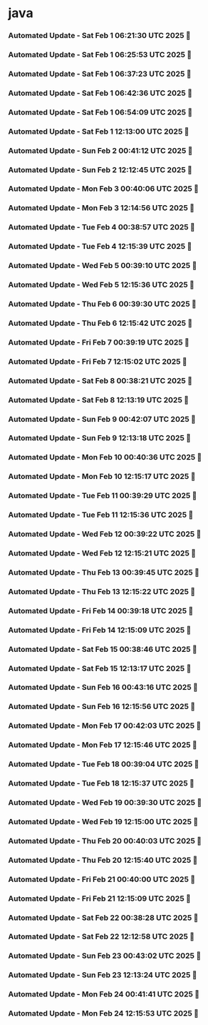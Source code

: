 # java

### Automated Update - Sat Feb  1 06:21:30 UTC 2025 🚀


### Automated Update - Sat Feb  1 06:25:53 UTC 2025 🚀


### Automated Update - Sat Feb  1 06:37:23 UTC 2025 🚀


### Automated Update - Sat Feb  1 06:42:36 UTC 2025 🚀


### Automated Update - Sat Feb  1 06:54:09 UTC 2025 🚀


### Automated Update - Sat Feb  1 12:13:00 UTC 2025 🚀


### Automated Update - Sun Feb  2 00:41:12 UTC 2025 🚀


### Automated Update - Sun Feb  2 12:12:45 UTC 2025 🚀


### Automated Update - Mon Feb  3 00:40:06 UTC 2025 🚀


### Automated Update - Mon Feb  3 12:14:56 UTC 2025 🚀


### Automated Update - Tue Feb  4 00:38:57 UTC 2025 🚀


### Automated Update - Tue Feb  4 12:15:39 UTC 2025 🚀


### Automated Update - Wed Feb  5 00:39:10 UTC 2025 🚀


### Automated Update - Wed Feb  5 12:15:36 UTC 2025 🚀


### Automated Update - Thu Feb  6 00:39:30 UTC 2025 🚀


### Automated Update - Thu Feb  6 12:15:42 UTC 2025 🚀


### Automated Update - Fri Feb  7 00:39:19 UTC 2025 🚀


### Automated Update - Fri Feb  7 12:15:02 UTC 2025 🚀


### Automated Update - Sat Feb  8 00:38:21 UTC 2025 🚀


### Automated Update - Sat Feb  8 12:13:19 UTC 2025 🚀


### Automated Update - Sun Feb  9 00:42:07 UTC 2025 🚀


### Automated Update - Sun Feb  9 12:13:18 UTC 2025 🚀


### Automated Update - Mon Feb 10 00:40:36 UTC 2025 🚀


### Automated Update - Mon Feb 10 12:15:17 UTC 2025 🚀


### Automated Update - Tue Feb 11 00:39:29 UTC 2025 🚀


### Automated Update - Tue Feb 11 12:15:36 UTC 2025 🚀


### Automated Update - Wed Feb 12 00:39:22 UTC 2025 🚀


### Automated Update - Wed Feb 12 12:15:21 UTC 2025 🚀


### Automated Update - Thu Feb 13 00:39:45 UTC 2025 🚀


### Automated Update - Thu Feb 13 12:15:22 UTC 2025 🚀


### Automated Update - Fri Feb 14 00:39:18 UTC 2025 🚀


### Automated Update - Fri Feb 14 12:15:09 UTC 2025 🚀


### Automated Update - Sat Feb 15 00:38:46 UTC 2025 🚀


### Automated Update - Sat Feb 15 12:13:17 UTC 2025 🚀


### Automated Update - Sun Feb 16 00:43:16 UTC 2025 🚀


### Automated Update - Sun Feb 16 12:15:56 UTC 2025 🚀


### Automated Update - Mon Feb 17 00:42:03 UTC 2025 🚀


### Automated Update - Mon Feb 17 12:15:46 UTC 2025 🚀


### Automated Update - Tue Feb 18 00:39:04 UTC 2025 🚀


### Automated Update - Tue Feb 18 12:15:37 UTC 2025 🚀


### Automated Update - Wed Feb 19 00:39:30 UTC 2025 🚀


### Automated Update - Wed Feb 19 12:15:00 UTC 2025 🚀


### Automated Update - Thu Feb 20 00:40:03 UTC 2025 🚀


### Automated Update - Thu Feb 20 12:15:40 UTC 2025 🚀


### Automated Update - Fri Feb 21 00:40:00 UTC 2025 🚀


### Automated Update - Fri Feb 21 12:15:09 UTC 2025 🚀


### Automated Update - Sat Feb 22 00:38:28 UTC 2025 🚀


### Automated Update - Sat Feb 22 12:12:58 UTC 2025 🚀


### Automated Update - Sun Feb 23 00:43:02 UTC 2025 🚀


### Automated Update - Sun Feb 23 12:13:24 UTC 2025 🚀


### Automated Update - Mon Feb 24 00:41:41 UTC 2025 🚀


### Automated Update - Mon Feb 24 12:15:53 UTC 2025 🚀
